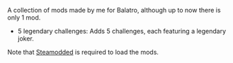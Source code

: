 A collection of mods made by me for Balatro, although up to now there is only 1 mod.
- 5 legendary challenges: Adds 5 challenges, each featuring a legendary joker.

Note that [Steamodded](https://github.com/Steamopollys/Steamodded) is required to load the mods.
